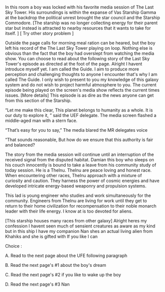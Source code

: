 
In this room a boy was locked with his favorite media session of The Last Sky Tower. His surroundings is within the expanse of Vas Starship Gamma at the backdrop
the political unrest brought the star council and the Starship Commodore. [The starship was no longer collecting energy for their parent star but instead is attracted to nearby resources that it wants to take for itself. ] [ Try other story problem ]

Outside the page calls for morning meal ration can be heared, but the boy left his record of the The Last Sky Tower playing on loop. Nothing else is obvious than the fact that the boy had 
overslept from watching the media show. You can choose to read about the following story of the Last Sky Tower's episode as directed at the foot of the page. Alright I havent introduce myself yet. I am called the Guide. I aim to produce more perception and challenging thoughts to anyone I encounter that's why I am called The Guide. I only wish to present to you my knowledge of this galaxy system and do not wish to project harmful atmosphere to you. The current episode being played on the screen's media show reflects the current times issues. [More details] This episode is as dire as the news anyone can get from this section of the Starship.


“Let me make this clear, This planet belongs to humanity as a whole. It is our duty to explore it, ” said the UEF delegate. The media screen flashed a middle-aged man with a stern face.

“That’s easy for you to say,”  The media blared the MR delegates voice

“That sounds reasonable, But how do we ensure that this authority is fair and balanced?

The story from the media session will continue until an interruption of the received signal from the disputed habitat. Damian this boy who sleeps on his couch innocently is bound to take a leave from his community study of today session. He is a Thelnu. Thelnu are peace loving and honest race. When encountering other races, Thelnu approach with a mixture of curiosity and caution. They harness the power of cosmic energies and have developed intricate energy-based weaponry and propulsion systems.  

This lad is young engineer who studies and work simultaneously for the community. Engineers from Thelnu are living for work until they get to return to their home civilization for recompensation to their noble monarch leader with their life energy. I know at is too devoted for aliens.

[This starship houses many races from other galaxy]
Alright heres my confession I havent seen much of sensient creatures as aware as my kind but in this ship I have my companion Nan shes an actual living alien from Khahiks and she is gifted with 
If you like I can




Choice :

A. Read to the next page about the UFE following paragraph

B. Read the next page's #1 about the boy's dream

C. Read the next page's #2 if you like to wake up the boy

D. Read the next page's #3 Nan


 














